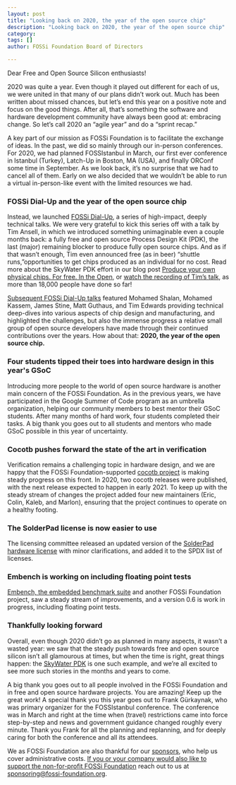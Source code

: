 ```yaml
---
layout: post
title: "Looking back on 2020, the year of the open source chip"
description: "Looking back on 2020, the year of the open source chip"
category:
tags: []
author: FOSSi Foundation Board of Directors

---
```

Dear Free and Open Source Silicon enthusiasts!

2020 was quite a year. Even though it played out different for each of us, we were united in that many of our plans didn’t work out. Much has been written about missed chances, but let’s end this year on a positive note and focus on the good things. After all, that’s something the software and hardware development community have always been good at: embracing change. So let’s call 2020 an “agile year” and do a “sprint recap.”

A key part of our mission as FOSSi Foundation is to facilitate the exchange of ideas. In the past, we did so mainly through our in-person conferences. For 2020, we had planned FOSSIstanbul in March, our first ever conference in Istanbul (Turkey), Latch-Up in Boston, MA (USA), and finally ORConf some time in September. As we look back, it’s no surprise that we had to cancel all of them. Early on we also decided that we wouldn’t be able to run a virtual in-person-like event with the limited resources we had.

### FOSSi Dial-Up and the year of the open source chip

Instead, we launched [FOSSi Dial-Up](https://fossi-foundation.org/dial-up/), a series of high-impact, deeply technical talks. We were very grateful to kick this series off with a talk by Tim Ansell, in which we introduced something unimaginable even a couple months back: a fully free and open source Process Design Kit (PDK), the last (major) remaining blocker to produce fully open source chips. And as if that wasn’t enough, Tim even announced free (as in beer) “shuttle runs,”opportunities to get chips produced as an individual for no cost. Read more about the SkyWater PDK effort in our blog post [Produce your own physical chips. For free. In the Open](https://fossi-foundation.org/2020/06/30/skywater-pdk), or [watch the recording of Tim’s talk](https://www.youtube.com/watch?v=EczW2IWdnOM), as more than 18,000 people have done so far!

[Subsequent FOSSi Dial-Up talks](https://www.youtube.com/playlist?list=PLUg3wIOWD8yoZCg9XpFSgEgljx6MSdm9L) featured Mohamed Shalan, Mohamed Kassem, James Stine, Matt Guthaus, and Tim Edwards providing technical deep-dives into various aspects of chip design and manufacturing, and highlighted the challenges, but also the immense progress a relative small group of open source developers have made through their continued contributions over the years. How about that: **2020, the year of the open source chip.**

### Four students tipped their toes into hardware design in this year's GSoC

Introducing more people to the world of open source hardware is another main concern of the FOSSi Foundation. As in the previous years, we have participated in the Google Summer of Code program as an umbrella organization, helping our community members to best mentor their GSoC students. After many months of hard work, four students completed their tasks. A big thank you goes out to all students and mentors who made GSoC possible in this year of uncertainty.

### Cocotb pushes forward the state of the art in verification

Verification remains a challenging topic in hardware design, and we are happy that the FOSSi Foundation-supported [cocotb project](https://cocotb.readthedocs.io/) is making steady progress on this front. In 2020, two cocotb releases were published, with the next release expected to happen in early 2021. To keep up with the steady stream of changes the project added four new maintainers (Eric, Colin, Kaleb, and Marlon), ensuring that the project continues to operate on a healthy footing.

### The SolderPad license is now easier to use

The licensing committee released an updated version of the [SolderPad hardware license](http://solderpad.org/) with minor clarifications, and added it to the SPDX list of licenses.

### Embench is working on including floating point tests

[Embench, the embedded benchmark suite](http://embench.org/) and another FOSSi Foundation project, saw a steady stream of improvements, and a version 0.6 is work in progress, including floating point tests.


### Thankfully looking forward

Overall, even though 2020 didn’t go as planned in many aspects, it wasn’t a wasted year: we saw that the steady push towards free and open source silicon isn’t all glamourous at times, but when the time is right, great things happen: the [SkyWater PDK](https://github.com/google/skywater-pdk) is one such example, and we’re all excited to see more such stories in the months and years to come.

A big thank you goes out to all people involved in the FOSSi Foundation and in free and open source hardware projects. You are amazing! Keep up the great work! A special thank you this year goes out to Frank Gürkaynak, who was primary organizer for the FOSSIstanbul conference. The conference was in March and right at the time when (travel) restrictions came into force step-by-step and news and government guidance changed roughly every minute. Thank you Frank for all the planning and replanning, and for deeply caring for both the conference and all its attendees.

We as FOSSi Foundation are also thankful for our [sponsors](https://fossi-foundation.org/sponsors), who help us cover administrative costs. [If you or your company would also like to support the non-for-profit FOSSi Foundation](https://fossi-foundation.org/sponsoring) reach out to us at [sponsoring@fossi-foundation.org](mailto:sponsoring@fossi-foundation.org).
